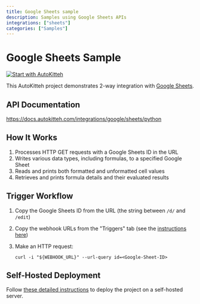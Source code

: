 ```yaml
---
title: Google Sheets sample
description: Samples using Google Sheets APIs
integrations: ["sheets"]
categories: ["Samples"]
---
```


# Google Sheets Sample

[![Start with AutoKitteh](https://autokitteh.com/assets/autokitteh-badge.svg)](https://app.autokitteh.cloud/template?name=samples/google/sheets)

This AutoKitteh project demonstrates 2-way integration with
[Google Sheets](https://workspace.google.com/products/sheets/).

## API Documentation

https://docs.autokitteh.com/integrations/google/sheets/python

## How It Works

1. Processes HTTP GET requests with a Google Sheets ID in the URL
2. Writes various data types, including formulas, to a specified Google Sheet
3. Reads and prints both formatted and unformatted cell values
4. Retrieves and prints formula details and their evaluated results

## Trigger Workflow

1. Copy the Google Sheets ID from the URL (the string between `/d/` and `/edit`)

2. Copy the webhook URLs from the "Triggers" tab (see the [instructions here](https://docs.autokitteh.com/get_started/deployment#webhook-urls))

3. Make an HTTP request:

   ```shell
   curl -i "${WEBHOOK_URL}" --url-query id=<Google-Sheet-ID>
   ```

## Self-Hosted Deployment

Follow [these detailed instructions](https://docs.autokitteh.com/get_started/deployment) to deploy the project on a self-hosted server.
